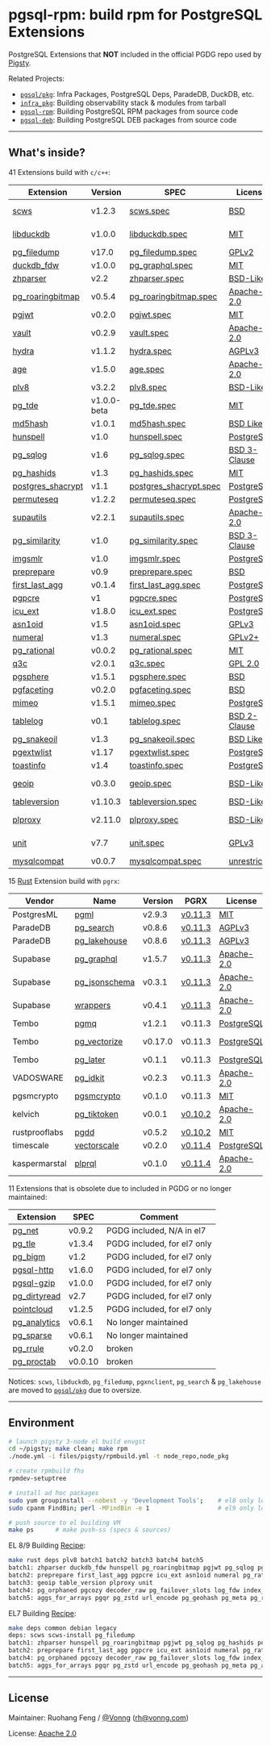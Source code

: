# pgsql-rpm: build rpm for PostgreSQL Extensions

PostgreSQL Extensions that **NOT** included in the official PGDG repo used by [Pigsty](https://pigsty.io).

Related Projects:

- [`pgsql/pkg`](https://github.com/pgsty/pkg): Infra Packages, PostgreSQL Deps, ParadeDB, DuckDB, etc.
- [`infra_pkg`](https://github.com/pgsty/infra-pkg): Building observability stack & modules from tarball
- [`pgsql-rpm`](https://github.com/pgsty/pgsql-rpm): Building PostgreSQL RPM packages from source code
- [`pgsql-deb`](https://github.com/pgsty/pgsql-deb): Building PostgreSQL DEB packages from source code

--------

## What's inside?

41 Extensions build with `c/c++`:

| Extension                                                                   | Version     | SPEC                                                            | License                                                                                     | Comment            |
|-----------------------------------------------------------------------------|-------------|-----------------------------------------------------------------|---------------------------------------------------------------------------------------------|--------------------|
| [scws](https://github.com/hightman/scws)                                    | v1.2.3      | [scws.spec](rpmbuild/SPECS/scws.spec)                           | [BSD](https://github.com/hightman/scws/blob/master/COPYING)                                 | Deps of zhparser   |
| [libduckdb](https://github.com/duckdb/duckdb)                               | v1.0.0      | [libduckdb.spec](rpmbuild/SPECS/libduckdb.spec)                 | [MIT](https://github.com/duckdb/duckdb/blob/main/LICENSE)                                   | Deps of duckdb_fdw |
| [pg_filedump](https://github.com/df7cb/pg_filedump)                         | v17.0       | [pg_filedump.spec](rpmbuild/SPECS/pg_filedump.spec)             | [GPLv2](https://github.com/df7cb/pg_filedump)                                               |                    |
| [duckdb_fdw](https://github.com/alitrack/duckdb_fdw)                        | v1.0.0      | [pg_graphql.spec](rpmbuild/SPECS/duckdb_fdw.spec)               | [MIT](https://github.com/alitrack/duckdb_fdw/blob/main/LICENSE)                             |                    |
| [zhparser](https://github.com/amutu/zhparser)                               | v2.2        | [zhparser.spec](rpmbuild/SPECS/zhparser.spec)                   | [BSD-Like](https://github.com/amutu/zhparser/blob/master/COPYRIGHT)                         |                    |
| [pg_roaringbitmap](https://github.com/ChenHuajun/pg_roaringbitmap)          | v0.5.4      | [pg_roaringbitmap.spec](rpmbuild/SPECS/pg_roaringbitmap.spec)   | [Apache-2.0](https://github.com/ChenHuajun/pg_roaringbitmap/blob/master/LICENSE)            |                    |
| [pgjwt](https://github.com/michelp/pgjwt)                                   | v0.2.0      | [pgjwt.spec](rpmbuild/SPECS/pgjwt.spec)                         | [MIT](https://github.com/michelp/pgjwt/blob/master/LICENSE)                                 |                    |
| [vault](https://github.com/supabase/vault)                                  | v0.2.9      | [vault.spec](rpmbuild/SPECS/vault.spec)                         | [Apache-2.0](https://github.com/supabase/vault/blob/main/LICENSE)                           |                    |
| [hydra](https://github.com/hydradatabase/hydra)                             | v1.1.2      | [hydra.spec](rpmbuild/SPECS/hydra.spec)                         | [AGPLv3](https://github.com/hydradatabase/hydra/blob/main/columnar/LICENSE)                 |                    |
| [age](https://github.com/apache/age)                                        | v1.5.0      | [age.spec](rpmbuild/SPECS/age.spec)                             | [Apache-2.0](https://github.com/apache/age/blob/master/LICENSE)                             | 1.4 with PG15      |
| [plv8](https://github.com/plv8/plv8)                                        | v3.2.2      | [plv8.spec](rpmbuild/SPECS/plv8)                                | [BSD-Like](https://github.com/plv8/plv8/blob/r3.2/COPYRIGHT)                                |                    |
| [pg_tde](https://github.com/Percona-Lab/pg_tde/tree/1.0.0-beta)             | v1.0.0-beta | [pg_tde.spec](rpmbuild/SPECS/pg_tde)                            | [MIT](https://github.com/Percona-Lab/pg_tde/blob/1.0.0-beta/LICENSE)                        | beta               |
| [md5hash](https://github.com/tvondra/md5hash)                               | v1.0.1      | [md5hash.spec](rpmbuild/SPECS/md5hash)                          | [BSD Like](https://github.com/tvondra/md5hash/blob/master/LICENSE)                          |                    |
| [hunspell](https://github.com/postgrespro/hunspell_dicts)                   | v1.0        | [hunspell.spec](rpmbuild/SPECS/hunspell.spec)                   | [PostgreSQL](https://github.com/postgrespro/hunspell_dicts)                                 |                    |
| [pg_sqlog](https://github.com/kouber/pg_sqlog)                              | v1.6        | [pg_sqlog.spec](rpmbuild/SPECS/pg_sqlog.spec)                   | [BSD 3-Clause](https://github.com/kouber/pg_sqlog/blob/master/LICENSE)                      |                    |
| [pg_hashids](https://github.com/iCyberon/pg_hashids)                        | v1.3        | [pg_hashids.spec](rpmbuild/SPECS/pg_hashids.spec)               | [MIT](https://github.com/iCyberon/pg_hashids/blob/master/LICENSE)                           |                    |
| [postgres_shacrypt](https://github.com/dverite/postgres-shacrypt)           | v1.1        | [postgres_shacrypt.spec](rpmbuild/SPECS/postgres_shacrypt.spec) | [PostgreSQL](https://github.com/dverite/postgres-shacrypt/blob/master/LICENSE.md)           |                    |
| [permuteseq](https://github.com/dverite/permuteseq)                         | v1.2.2      | [permuteseq.spec](rpmbuild/SPECS/permuteseq.spec)               | [PostgreSQL](https://github.com/dverite/permuteseq/blob/master/LICENSE.md)                  |                    |
| [supautils](https://github.com/supabase/supautils)                          | v2.2.1      | [supautils.spec](rpmbuild/SPECS/supautils.spec)                 | [Apache-2.0](https://github.com/supabase/supautils/blob/master/LICENSE)                     |                    |
| [pg_similarity](https://github.com/eulerto/pg_similarity)                   | v1.0        | [pg_similarity.spec](rpmbuild/SPECS/pg_similarity.spec)         | [BSD 3-Clause](https://github.com/eulerto/pg_similarity/blob/master/COPYRIGHT)              |                    |
| [imgsmlr](https://github.com/postgrespro/imgsmlr)                           | v1.0        | [imgsmlr.spec](rpmbuild/SPECS/imgsmlr.spec)                     | [PostgreSQL](https://github.com/postgrespro/imgsmlr/blob/master/LICENSE)                    |                    |
| [preprepare](https://github.com/dimitri/preprepare)                         | v0.9        | [preprepare.spec](rpmbuild/SPECS/preprepare.spec)               | [BSD](https://github.com/dimitri/preprepare/blob/master/debian/copyright)                   |                    |
| [first_last_agg](https://github.com/wulczer/first_last_agg)                 | v0.1.4      | [first_last_agg.spec](rpmbuild/SPECS/first_last_agg.spec)       | [PostgreSQL](https://pgxn.org/dist/first_last_agg/)                                         |                    |
| [pgpcre](https://github.com/petere/pgpcre)                                  | v1          | [pgpcre.spec](rpmbuild/SPECS/pgpcre.spec)                       | [PostgreSQL](https://github.com/petere/pgpcre/blob/master/LICENSE)                          |                    |
| [icu_ext](https://github.com/dverite/icu_ext)                               | v1.8.0      | [icu_ext.spec](rpmbuild/SPECS/icu_ext.spec)                     | [PostgreSQL](https://github.com/petere/pgpcre/blob/master/LICENSE)                          |                    |
| [asn1oid](https://github.com/df7cb/pgsql-asn1oid)                           | v1.5        | [asn1oid.spec](rpmbuild/SPECS/asn1oid.spec)                     | [GPLv3](https://github.com/df7cb/pgsql-asn1oid/blob/master/debian/copyright)                |                    |
| [numeral](https://github.com/df7cb/postgresql-numeral)                      | v1.3        | [numeral.spec](rpmbuild/SPECS/numeral.spec)                     | [GPLv2+](https://github.com/df7cb/postgresql-numeral/blob/master/debian/copyright)          |                    |
| [pg_rational](https://github.com/begriffs/pg_rational)                      | v0.0.2      | [pg_rational.spec](rpmbuild/SPECS/pg_rational.spec)             | [MIT](https://github.com/begriffs/pg_rational/blob/master/LICENSE)                          |                    |
| [q3c](https://github.com/segasai/q3c)                                       | v2.0.1      | [q3c.spec](rpmbuild/SPECS/q3c.spec)                             | [GPL 2.0](https://github.com/segasai/q3c/blob/master/COPYING)                               |                    |
| [pgsphere](https://github.com/postgrespro/pgsphere)                         | v1.5.1      | [pgsphere.spec](rpmbuild/SPECS/pgsphere.spec)                   | [BSD](https://github.com/postgrespro/pgsphere/blob/master/COPYRIGHT.pg_sphere)              |                    |
| [pgfaceting](https://github.com/cybertec-postgresql/pgfaceting)             | v0.2.0      | [pgfaceting.spec](rpmbuild/SPECS/pgfaceting.spec)               | [BSD](https://github.com/cybertec-postgresql/pgfaceting)                                    |                    |
| [mimeo](https://github.com/omniti-labs/mimeo)                               | v1.5.1      | [mimeo.spec](rpmbuild/SPECS/mimeo.spec)                         | [PostgreSQL](https://github.com/omniti-labs/mimeo?tab=readme-ov-file#license-and-copyright) |                    |
| [tablelog](https://github.com/snaga/tablelog)                               | v0.1        | [tablelog.spec](rpmbuild/SPECS/tablelog.spec)                   | [BSD 2-Clause](https://github.com/snaga/tablelog)                                           |                    |
| [pg_snakeoil](https://github.com/credativ/pg_snakeoil)                      | v1.3        | [pg_snakeoil.spec](rpmbuild/SPECS/pg_snakeoil.spec)             | [BSD Like](https://github.com/credativ/pg_snakeoil/blob/master/debian/copyright)            |                    |
| [pgextwlist](https://github.com/dimitri/pgextwlist)                         | v1.17       | [pgextwlist.spec](rpmbuild/SPECS/pgextwlist.spec)               | [PostgreSQL](https://github.com/dimitri/pgextwlist?tab=readme-ov-file#licence)              |                    |
| [toastinfo](https://github.com/credativ/toastinfo)                          | v1.4        | [toastinfo.spec](rpmbuild/SPECS/toastinfo.spec)                 | [PostgreSQL](https://github.com/credativ/toastinfo/blob/master/debian/copyright)            |                    |
| [geoip](https://github.com/tvondra/geoip)                                   | v0.3.0      | [geoip.spec](rpmbuild/SPECS/geoip.spec)                         | [BSD-Like](https://github.com/tvondra/geoip/blob/master/LICENSE)                            | pg16@el8, pg16@el9 |
| [tableversion](https://github.com/linz/postgresql-tableversion)             | v1.10.3     | [tableversion.spec](rpmbuild/SPECS/tableversion.spec)           | [BSD-Like](https://github.com/linz/postgresql-tableversion/blob/master/LICENSE)             | pg16@el9           |
| [plproxy](https://github.com/plproxy/plproxy)                               | v2.11.0     | [plproxy.spec](rpmbuild/SPECS/plproxy.spec)                     | [BSD-Like](https://github.com/plproxy/plproxy/blob/master/COPYRIGHT)                        | pg16@el8, pg16@el9 |
| [unit](https://github.com/df7cb/postgresql-unit?tab=readme-ov-file#license) | v7.7        | [unit.spec](rpmbuild/SPECS/unit.spec)                           | [GPLv3](https://github.com/df7cb/postgresql-unit?tab=readme-ov-file#license)                | pg16@el8, pg16@el9 |
| [mysqlcompat](https://github.com/2ndQuadrant/mysqlcompat)                   | v0.0.7      | [mysqlcompat.spec](rpmbuild/SPECS/mysqlcompat.spec)             | [unrestricted](https://pgxn.org/dist/mysqlcompat/)                                          | pkg broken         |

15 [Rust](RUST.md) Extension build with `pgrx`:

| Vendor        | Name                                                                       | Version | PGRX                                                                                            | License                                                                     | PG Ver         | Deps          |
|---------------|----------------------------------------------------------------------------|---------|-------------------------------------------------------------------------------------------------|-----------------------------------------------------------------------------|----------------|---------------|
| PostgresML    | [pgml](https://github.com/postgresml/postgresml)                           | v2.9.3  | [v0.11.3](https://github.com/postgresml/postgresml/blob/master/pgml-extension/Cargo.lock#L1785) | [MIT](https://github.com/postgresml/postgresml/blob/master/MIT-LICENSE.txt) | 16,15,14       |               |
| ParadeDB      | [pg_search](https://github.com/paradedb/paradedb/tree/dev/pg_search)       | v0.8.6  | [v0.11.3](https://github.com/paradedb/paradedb/blob/dev/pg_search/Cargo.toml#L36)               | [AGPLv3](https://github.com/paradedb/paradedb/blob/dev/LICENSE)             | 16,15,14,13,12 |               |
| ParadeDB      | [pg_lakehouse](https://github.com/paradedb/paradedb/tree/dev/pg_lakehouse) | v0.8.6  | [v0.11.3](https://github.com/paradedb/paradedb/blob/dev/pg_lakehouse/Cargo.toml#L26)            | [AGPLv3](https://github.com/paradedb/paradedb/blob/dev/LICENSE)             | 16,15          |               |
| Supabase      | [pg_graphql](https://github.com/supabase/pg_graphql)                       | v1.5.7  | [v0.11.3](https://github.com/supabase/pg_graphql/blob/master/Cargo.toml#L17)                    | [Apache-2.0](https://github.com/supabase/pg_graphql/blob/master/LICENSE)    | 16,15          |               |
| Supabase      | [pg_jsonschema](https://github.com/supabase/pg_jsonschema)                 | v0.3.1  | [v0.11.3](https://github.com/supabase/pg_jsonschema/blob/master/Cargo.toml#L19)                 | [Apache-2.0](https://github.com/supabase/pg_jsonschema/blob/master/LICENSE) | 16,15,14,13,12 |               |
| Supabase      | [wrappers](https://github.com/supabase/wrappers)                           | v0.4.1  | [v0.11.3](https://github.com/supabase/wrappers/blob/main/Cargo.lock#L4254)                      | [Apache-2.0](https://github.com/supabase/wrappers/blob/main/LICENSE)        | 16,15,14       |               |
| Tembo         | [pgmq](https://github.com/tembo-io/pgmq)                                   | v1.2.1  | v0.11.3                                                                                         | [PostgreSQL](https://github.com/tembo-io/pgmq)                              | 16,15,14,13,12 |               |
| Tembo         | [pg_vectorize](https://github.com/tembo-io/pg_vectorize)                   | v0.17.0 | v0.11.3                                                                                         | [PostgreSQL](https://github.com/tembo-io/pg_vectorize/blob/main/LICENSE)    | 16,15,14       | pgmq, pg_cron |
| Tembo         | [pg_later](https://github.com/tembo-io/pg_later)                           | v0.1.1  | v0.11.3                                                                                         | [PostgreSQL](https://github.com/tembo-io/pg_later/blob/main/LICENSE)        | 16,15,14,13    | pgmq          |
| VADOSWARE     | [pg_idkit](https://github.com/VADOSWARE/pg_idkit)                          | v0.2.3  | v0.11.3                                                                                         | [Apache-2.0](https://github.com/VADOSWARE/pg_idkit/blob/main/LICENSE)       | 16,15,14,13,12 |               |
| pgsmcrypto    | [pgsmcrypto](https://github.com/zhuobie/pgsmcrypto)                        | v0.1.0  | v0.11.3                                                                                         | [MIT](https://github.com/zhuobie/pgsmcrypto/blob/main/LICENSE)              | 16,15,14,13,12 |               |
| kelvich       | [pg_tiktoken](https://github.com/kelvich/pg_tiktoken)                      | v0.0.1  | [v0.10.2](https://github.com/kelvich/pg_tiktoken/blob/main/Cargo.toml)                          | [Apache-2.0](https://github.com/kelvich/pg_tiktoken/blob/main/LICENSE)      | 16,15,14,13,12 |               |
| rustprooflabs | [pgdd](https://github.com/rustprooflabs/pgdd)                              | v0.5.2  | [v0.10.2](https://github.com/rustprooflabs/pgdd/blob/main/Cargo.toml#L25)                       | [MIT](https://github.com/zhuobie/pgsmcrypto/blob/main/LICENSE)              | 16,15,14,13,12 |               |
| timescale     | [vectorscale](https://github.com/timescale/pgvectorscale)                  | v0.2.0  | [v0.11.4](https://github.com/timescale/pgvectorscale/blob/main/pgvectorscale/Cargo.toml#L17)    | [PostgreSQL](https://github.com/timescale/pgvectorscale/blob/main/LICENSE)  | 16,15,14,13,12 |               |
| kaspermarstal | [plprql](https://github.com/kaspermarstal/plprql)                          | v0.1.0  | [v0.11.4](https://github.com/kaspermarstal/plprql/blob/main/Cargo.toml#L21)                     | [Apache-2.0](https://github.com/kaspermarstal/plprql/blob/main/LICENSE)     | 16,15,14,13,12 |               |

11 Extensions that is obsolete due to included in PGDG or no longer maintained:

| Extension                                                            | SPEC    | Comment                     |
|----------------------------------------------------------------------|---------|-----------------------------|
| [pg_net](https://github.com/supabase/pg_net)                         | v0.9.2  | PGDG included, N/A in el7   |
| [pg_tle](https://github.com/aws/pg_tle)                              | v1.3.4  | PGDG included, for el7 only |
| [pg_bigm](https://github.com/pgbigm/pg_bigm)                         | v1.2    | PGDG included, for el7 only |
| [pgsql-http](https://github.com/pramsey/pgsql-http)                  | v1.6.0  | PGDG included, for el7 only |
| [pgsql-gzip](https://github.com/pramsey/pgsql-gzip)                  | v1.0.0  | PGDG included, for el7 only |
| [pg_dirtyread](https://github.com/df7cb/pg_dirtyread)                | v2.7    | PGDG included, for el7 only |
| [pointcloud](https://github.com/pgpointcloud/pointcloud)             | v1.2.5  | PGDG included, for el7 only |
| [pg_analytics](https://github.com/paradedb/pg_analytics)             | v0.6.1  | No longer maintained        |
| [pg_sparse](https://github.com/paradedb/paradedb/tree/dev/pg_sparse) | v0.6.1  | No longer maintained        |
| [pg_rrule](https://github.com/petropavel13/pg_rrule)                 | v0.2.0  | broken                      |
| [pg_proctab](https://gitlab.com/pg_proctab/pg_proctab)               | v0.0.10 | broken                      |


Notices: `scws`, `libduckdb`, `pg_filedump`, `pgxnclient`, `pg_search` & `pg_lakehouse` are moved
to [`pgsql/pkg`](https://github.com/pgsty/pkg) due to oversize.


----------

## Environment

```bash
# launch pigsty 3-node el build envgst
cd ~/pigsty; make clean; make rpm
./node.yml -i files/pigsty/rpmbuild.yml -t node_repo,node_pkg

# create rpmbuild fhs
rpmdev-setuptree

# install ad hoc packages 
sudo yum groupinstall --nobest -y 'Development Tools';    # el8 only logic
sudo cpanm FindBin; perl -MFindBin -e 1                   # el9 only logic 

# push source to el building VM
make ps      # make push-ss (specs & sources)
```

EL 8/9 Building [Recipe](rpmbuild/Makefile):

```bash
make rust deps plv8 batch1 batch2 batch3 batch4 batch5
batch1: zhparser duckdb_fdw hunspell pg_roaringbitmap pgjwt pg_sqlog pg_hashids postgres_shacrypt permuteseq vault supautils imgsmlr pg_similarity hydra age age15 pg_tde md5hash #pg_proctab
batch2: preprepare first_last_agg pgpcre icu_ext asn1oid numeral pg_rational q3c pgsphere pg_rrule pgfaceting mimeo tablelog pg_snakeoil pgextwlist toastinfo
batch3: geoip table_version plproxy unit
batch4: pg_orphaned pgcozy decoder_raw pg_failover_slots log_fdw index_advisor pg_financial pg_savior aggs_for_vecs pg_base36 pg_base62 pg_envvar pg_html5_email_address lower_quantile pg_timeit quantile pg_random session_variable smlar sslutils pg_mon chkpass pg_currency pg_emailaddr pg_uri cryptint floatvec pg_auditor noset redis_fdw
batch5: aggs_for_arrays pgqr pg_zstd url_encode pg_geohash pg_meta pg_redis_pubsub pg_arraymath pagevis pg_ecdsa pg_cheat_funcs acl pg_crash pg_math
```

EL7 Building [Recipe](rpmbuild/Makefile.el7):

```bash
make deps common debian legacy
deps: scws scws-install pg_filedump
batch1: zhparser hunspell pg_roaringbitmap pgjwt pg_sqlog pg_hashids postgres_shacrypt permuteseq vault pointcloud imgsmlr pg_similarity hydra age15 md5hash
batch2: preprepare first_last_agg pgpcre icu_ext asn1oid numeral pg_rational q3c pgsphere pgfaceting mimeo table_log pg_snakeoil pgextwlist toastinfo
batch4: pg_orphaned pgcozy decoder_raw pg_failover_slots log_fdw index_advisor pg_financial pg_savior aggs_for_vecs pg_base36 pg_base62 pg_envvar pg_html5_email_address lower_quantile pg_timeit quantile pg_random session_variable smlar sslutils pg_mon chkpass pg_currency pg_emailaddr pg_uri cryptint floatvec pg_auditor noset redis_fdw
batch5: aggs_for_arrays pgqr pg_zstd url_encode pg_geohash pg_meta pg_arraymath pagevis pg_ecdsa pg_cheat_funcs acl pg_crash pg_math sequential_uuids pgnodemx pg_protobuf pg_country pg_fio aws_s3 firebird_fdw # pg_redis_pubsub kafka_fdw pg_hashlib
```

--------

## License

Maintainer: Ruohang Feng / [@Vonng](https://vonng.com/en/) ([rh@vonng.com](mailto:rh@vonng.com))

License: [Apache 2.0](LICENSE)

